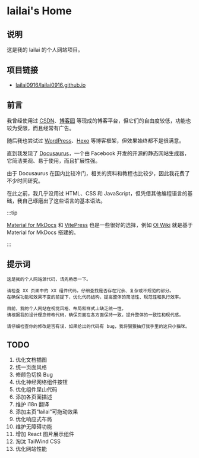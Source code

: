 # lailai's Home

## 说明

这是我的 lailai 的个人网站项目。

## 项目链接

- [lailai0916/lailai0916.github.io](https://github.com/lailai0916/lailai0916.github.io)

## 前言

我曾经使用过 [CSDN](https://www.csdn.net)、[博客园](https://www.cnblogs.com) 等现成的博客平台，但它们的自由度较低，功能也较为受限，而且经常有广告。

随后我也尝试过 [WordPress](https://wordpress.org)、[Hexo](https://hexo.io) 等博客框架，但效果始终都不是很满意。

直到我发现了 [Docusaurus](https://docusaurus.io)，一个由 Facebook 开发的开源的静态网站生成器，它简洁美观、易于使用，而且扩展性强。

由于 Docusaurus 在国内比较冷门，相关的资料和教程也比较少，因此我花费了不少时间研究。

在此之前，我几乎没用过 HTML、CSS 和 JavaScript，但凭借其他编程语言的基础，我自己琢磨出了这些语言的基本语法。

:::tip

[Material for MkDocs](https://squidfunk.github.io/mkdocs-material/) 和 [VitePress](https://vitepress.dev) 也是一些很好的选择，例如 [OI Wiki](https://oi-wiki.org) 就是基于 Material for MkDocs 搭建的。

:::

## 提示词

```text title="初始化"
这是我的个人网站源代码，请先熟悉一下。
```

```text title="代码优化"
请检查 XX 页面中的 XX 组件代码，仔细查找是否存在冗余、复杂或不规范的部分。
在确保功能和效果不变的前提下，优化代码结构，提高整体的简洁性、规范性和执行效率。
```

```text title="设计优化"
目前，我的个人网站在视觉风格、布局和样式上缺乏统一性。
请根据我的设计理念修改代码，确保页面在各方面保持一致，提升整体的一致性和现代感。
```

```text title="修改检查"
请仔细检查你的修改是否有误，如果给出的代码有 bug，我将狠狠抽打我手里的这只小猫咪。
```

## TODO

1. 优化文档插图
2. 统一页面风格
3. 修颜色切换 Bug
4. 优化神经网络组件按钮
5. 优化组件屎山代码
6. 添加各页面描述
7. 维护 i18n 翻译
8. 添加主页“lailai”可拖动效果
9. 优化响应式布局
10. 维护无障碍功能
11. 增加 React 图片展示组件
12. 淘汰 TailWind CSS
13. 优化网站性能
